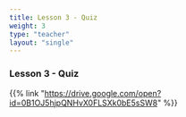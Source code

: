 ```yaml
---
title: Lesson 3 - Quiz 
weight: 3
type: "teacher" 
layout: "single"
---
```


### Lesson 3 - Quiz

{{% link "https://drive.google.com/open?id=0B1OJ5hjpQNHvX0FLSXk0bE5sSW8" %}}

